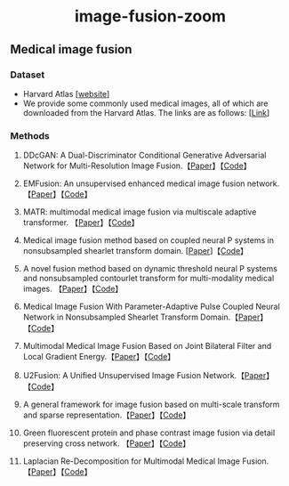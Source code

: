 
<p align="center">
<h1 align="center">image-fusion-zoom</h1>
</p>


## Medical image fusion

### Dataset

- Harvard Atlas [[website](http://www.med.harvard.edu/aanlib/home.html)]
- We provide some commonly used medical images, all of which are downloaded from the Harvard Atlas. The links are as follows: [[Link](https://github.com/MorvanLi/image-fusion-zoom/tree/main/Medical_Image_Fusion_Methods/Havard-Medical-Image-Fusion-Datasets)]

### Methods

1. DDcGAN: A Dual-Discriminator Conditional  Generative Adversarial Network for Multi-Resolution Image Fusion.【[Paper](https://ieeexplore.ieee.org/abstract/document/9031751/)】【[Code](https://github.com/hanna-xu/DDcGAN)】

2. EMFusion: An unsupervised enhanced medical  image fusion network. 【[Paper](https://www.sciencedirect.com/science/article/abs/pii/S1566253521001275)】【[Code](https://github.com/hanna-xu/EMFusion)】

3. MATR: multimodal medical image fusion via multiscale adaptive transformer. 【[Paper](https://ieeexplore.ieee.org/abstract/document/9844446)】【[Code](https://github.com/tthinking/MATR)】

4. Medical image fusion method based on coupled neural P systems in nonsubsampled shearlet transform domain. [[Paper](https://morvanli.github.io/papers/IJNS2021.pdf)]【[Code](https://github.com/MorvanLi/CNP-MIF)】

5. A novel fusion method based on dynamic threshold neural P systems and nonsubsampled contourlet transform for multi-modality medical images. 【[Paper](https://www.sciencedirect.com/science/article/abs/pii/S0165168420303376)】【[Code](https://github.com/MorvanLi/DTNP-MIF)】

6. Medical Image Fusion With Parameter-Adaptive Pulse Coupled Neural Network in Nonsubsampled Shearlet Transform Domain.【[Paper]()】【[Code](https://github.com/yuliu316316/NSST-PAPCNN-Fusion)】

7. Multimodal Medical Image Fusion Based on Joint Bilateral Filter and Local Gradient Energy.【[Paper](https://www.sciencedirect.com/science/article/abs/pii/S0020025521003819)】【[Code](https://github.com/lxs6/INS_medical-image-fusion)】

8. U2Fusion: A Unified Unsupervised Image Fusion Network.【[Paper](https://ieeexplore.ieee.org/document/9151265/citations)】【[Code](https://github.com/hanna-xu/U2Fusion)】

9. A general framework for image fusion based on multi-scale transform and sparse representation.【[Paper](https://www.sciencedirect.com/science/article/abs/pii/S1566253514001043)】【[Code](https://github.com/yuliu316316/MST-SR-Fusion-Toolbox)】

10. Green fluorescent protein and phase contrast image fusion via detail preserving cross network. 【[Paper](https://ieeexplore.ieee.org/abstract/document/9442298)】【[Code](https://github.com/yuliu316316/DPCN-Fusion)】

11. Laplacian Re-Decomposition for Multimodal Medical Image Fusion. 【[Paper](https://ieeexplore.ieee.org/abstract/document/9005243)】【[Code](https://github.com/WHU-lab/Medical-Image-Fusion)】

    



